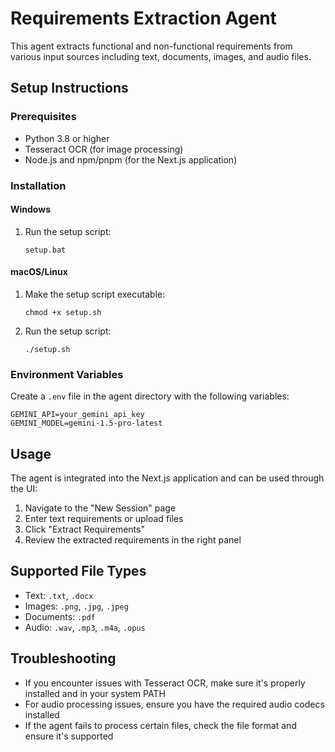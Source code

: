 # Requirements Extraction Agent

This agent extracts functional and non-functional requirements from various input sources including text, documents, images, and audio files.

## Setup Instructions

### Prerequisites

- Python 3.8 or higher
- Tesseract OCR (for image processing)
- Node.js and npm/pnpm (for the Next.js application)

### Installation

#### Windows

1. Run the setup script:
   ```
   setup.bat
   ```

#### macOS/Linux

1. Make the setup script executable:
   ```
   chmod +x setup.sh
   ```

2. Run the setup script:
   ```
   ./setup.sh
   ```

### Environment Variables

Create a `.env` file in the agent directory with the following variables:

```
GEMINI_API=your_gemini_api_key
GEMINI_MODEL=gemini-1.5-pro-latest
```

## Usage

The agent is integrated into the Next.js application and can be used through the UI:

1. Navigate to the "New Session" page
2. Enter text requirements or upload files
3. Click "Extract Requirements"
4. Review the extracted requirements in the right panel

## Supported File Types

- Text: `.txt`, `.docx`
- Images: `.png`, `.jpg`, `.jpeg`
- Documents: `.pdf`
- Audio: `.wav`, `.mp3`, `.m4a`, `.opus`

## Troubleshooting

- If you encounter issues with Tesseract OCR, make sure it's properly installed and in your system PATH
- For audio processing issues, ensure you have the required audio codecs installed
- If the agent fails to process certain files, check the file format and ensure it's supported 